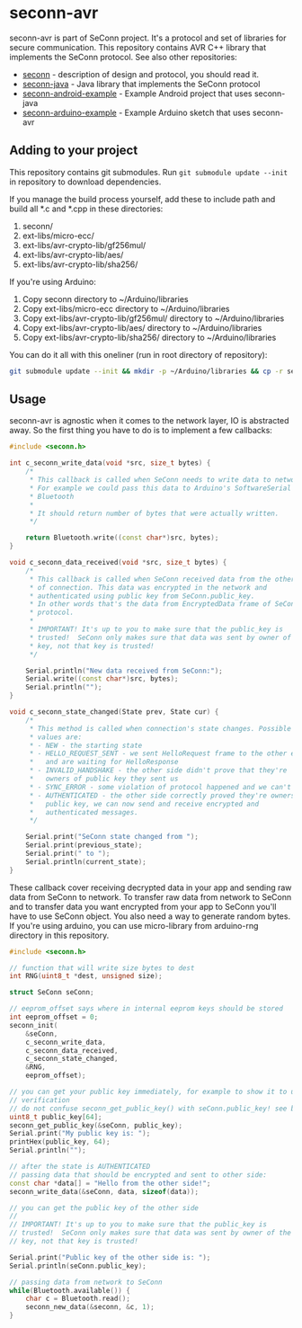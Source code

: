 seconn-avr
===========

seconn-avr is part of SeConn project. It's a protocol and set of libraries for secure communication. This repository contains AVR C++ library that implements the SeConn protocol. See also other repositories:

* [seconn](https://github.com/kacperzuk/seconn) - description of design and protocol, you should read it.
* [seconn-java](https://github.com/kacperzuk/seconn-java) - Java library that implements the SeConn protocol
* [seconn-android-example](https://github.com/kacperzuk/seconn-android-example) - Example Android project that uses seconn-java
* [seconn-arduino-example](https://github.com/kacperzuk/seconn-arduino-example) - Example Arduino sketch that uses seconn-avr

Adding to your project
----------------------

This repository contains git submodules. Run `git submodule update --init` in repository to download dependencies.

If you manage the build process yourself, add these to include path and build all \*.c and \*.cpp in these directories:

1. seconn/
2. ext-libs/micro-ecc/
3. ext-libs/avr-crypto-lib/gf256mul/
4. ext-libs/avr-crypto-lib/aes/
5. ext-libs/avr-crypto-lib/sha256/

If you're using Arduino:

1. Copy seconn directory to ~/Arduino/libraries
2. Copy ext-libs/micro-ecc directory to ~/Arduino/libraries
3. Copy ext-libs/avr-crypto-lib/gf256mul/ directory to ~/Arduino/libraries
4. Copy ext-libs/avr-crypto-lib/aes/ directory to ~/Arduino/libraries
5. Copy ext-libs/avr-crypto-lib/sha256/ directory to ~/Arduino/libraries

You can do it all with this oneliner (run in root directory of repository):

```bash
git submodule update --init && mkdir -p ~/Arduino/libraries && cp -r seconn ext-libs/micro-ecc ext-libs/avr-crypto-lib/{aes,sha256,gf256mul}/ ~/Arduino/libraries/
```

Usage
-----

seconn-avr is agnostic when it comes to the network layer, IO is abstracted away. So the first thing you have to do is to implement a few callbacks:

```c++
#include <seconn.h>

int c_seconn_write_data(void *src, size_t bytes) {
    /*
     * This callback is called when SeConn needs to write data to network.
     * For example we could pass this data to Arduino's SoftwareSerial used for
     * Bluetooth
     *
     * It should return number of bytes that were actually written.
     */

    return Bluetooth.write((const char*)src, bytes);
}

void c_seconn_data_received(void *src, size_t bytes) {
    /*
     * This callback is called when SeConn received data from the other side
     * of connection. This data was encrypted in the network and
     * authenticated using public key from SeConn.public_key.
     * In other words that's the data from EncryptedData frame of SeConn
     * protocol.
     *
     * IMPORTANT! It's up to you to make sure that the public_key is
     * trusted!  SeConn only makes sure that data was sent by owner of the
     * key, not that key is trusted!
     */

    Serial.println("New data received from SeConn:");
    Serial.write((const char*)src, bytes);
    Serial.println("");
}

void c_seconn_state_changed(State prev, State cur) {
    /*
     * This method is called when connection's state changes. Possible
     * values are:
     * - NEW - the starting state
     * - HELLO_REQUEST_SENT - we sent HelloRequest frame to the other end
     *   and are waiting for HelloResponse
     * - INVALID_HANDSHAKE - the other side didn't prove that they're
     *   owners of public key they sent us
     * - SYNC_ERROR - some violation of protocol happened and we can't recover
     * - AUTHENTICATED - the other side correctly proved they're owners of
     *   public key, we can now send and receive encrypted and
     *   authenticated messages.
     */

    Serial.print("SeConn state changed from ");
    Serial.print(previous_state);
    Serial.print(" to ");
    Serial.println(current_state);
}
```

These callback cover receiving decrypted data in your app and sending raw data from SeConn to network. To transfer raw data from network to SeConn and to transfer data you want encrypted from your app to SeConn you'll have to use SeConn object. You also need a way to generate random bytes. If you're using arduino, you can use micro-library from arduino-rng directory in this repository.

```c++
#include <seconn.h>

// function that will write size bytes to dest
int RNG(uint8_t *dest, unsigned size);

struct SeConn seConn;

// eeprom_offset says where in internal eeprom keys should be stored
int eeprom_offset = 0;
seconn_init(
    &seConn,
    c_seconn_write_data,
    c_seconn_data_received,
    c_seconn_state_changed,
    &RNG,
    eeprom_offset);

// you can get your public key immediately, for example to show it to user for
// verification
// do not confuse seconn_get_public_key() with seConn.public_key! see below.
uint8_t public_key[64];
seconn_get_public_key(&seConn, public_key);
Serial.print("My public key is: ");
printHex(public_key, 64);
Serial.println("");

// after the state is AUTHENTICATED
// passing data that should be encrypted and sent to other side:
const char *data[] = "Hello from the other side!";
seconn_write_data(&seConn, data, sizeof(data));

// you can get the public key of the other side
//
// IMPORTANT! It's up to you to make sure that the public_key is
// trusted!  SeConn only makes sure that data was sent by owner of the
// key, not that key is trusted!

Serial.print("Public key of the other side is: ");
Serial.println(seConn.public_key);

// passing data from network to SeConn
while(Bluetooth.available()) {
    char c = Bluetooth.read();
    seconn_new_data(&seconn, &c, 1);
}
```
